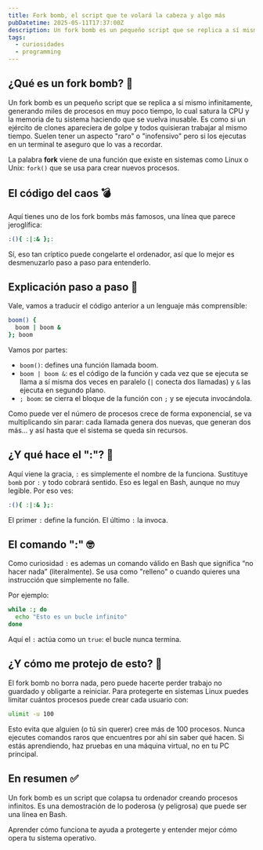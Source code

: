 ```yaml
---
title: Fork bomb, el script que te volará la cabeza y algo más
pubDatetime: 2025-05-11T17:37:00Z
description: Un fork bomb es un pequeño script que se replica a sí mismo infinitamente, generando miles de procesos en muy poco tiempo, lo cual satura la CPU y la memoria de tu sistema haciendo que se vuelva inusable. Es como si un ejército de clones apareciera de golpe y todos quisieran trabajar al mismo tiempo. Suelen tener un aspecto "raro" o "inofensivo" pero si los ejecutas en un terminal te aseguro que lo vas a recordar.
tags:
  - curiosidades
  - programming
---
```


## ¿Qué es un fork bomb? 🤔

Un fork bomb es un pequeño script que se replica a sí mismo infinitamente, generando miles de procesos en muy poco tiempo, lo cual satura la CPU y la memoria de tu sistema haciendo que se vuelva inusable. Es como si un ejército de clones apareciera de golpe y todos quisieran trabajar al mismo tiempo. Suelen tener un aspecto "raro" o "inofensivo" pero si los ejecutas en un terminal te aseguro que lo vas a recordar.

La palabra **fork** viene de una función que existe en sistemas como Linux o Unix: `fork()` que se usa para crear nuevos procesos.

## El código del caos 💣

Aquí tienes uno de los fork bombs más famosos, una línea que parece jeroglífica:

```bash
:(){ :|:& };:
```

Sí, eso tan críptico puede congelarte el ordenador, así que lo mejor es desmenuzarlo paso a paso para entenderlo.

## Explicación paso a paso 🧠

Vale, vamos a traducir el código anterior a un lenguaje más comprensible:

```bash
boom() {
  boom | boom &
}; boom
```

Vamos por partes:

- `boom()`: defines una función llamada boom.
- `boom | boom &`: es el código de la función y cada vez que se ejecuta se llama a sí misma dos veces en paralelo (`|` conecta dos llamadas) y `&` las ejecuta en segundo plano.
- `; boom`: se cierra el bloque de la función con `;` y se ejecuta invocándola.

Como puede ver el número de procesos crece de forma exponencial, se va multiplicando sin parar: cada llamada genera dos nuevas, que generan dos más... y así hasta que el sistema se queda sin recursos.

## ¿Y qué hace el ":"? 🧪

Aquí viene la gracia, `:` es simplemente el nombre de la funciona. Sustituye `bomb` por `:` y todo cobrará sentido. Eso es legal en Bash, aunque no muy legible. Por eso ves:

```bash
:(){ :|:& };:
```

El primer `:` define la función. El último `:` la invoca.

## El comando ":" 🤓

Como curiosidad `:` es ademas un comando válido en Bash que significa “no hacer nada” (literalmente). Se usa como "relleno" o cuando quieres una instrucción que simplemente no falle.

Por ejemplo:

```bash
while :; do
  echo "Esto es un bucle infinito"
done
```

Aquí el `:` actúa como un `true`: el bucle nunca termina.

## ¿Y cómo me protejo de esto? 🔐

El fork bomb no borra nada, pero puede hacerte perder trabajo no guardado y obligarte a reiniciar. Para protegerte en sistemas Linux puedes limitar cuántos procesos puede crear cada usuario con:

```bash
ulimit -u 100
```

Esto evita que alguien (o tú sin querer) cree más de 100 procesos. Nunca ejecutes comandos raros que encuentres por ahí sin saber qué hacen. Si estás aprendiendo, haz pruebas en una máquina virtual, no en tu PC principal.

## En resumen ✅

Un fork bomb es un script que colapsa tu ordenador creando procesos infinitos. Es una demostración de lo poderosa (y peligrosa) que puede ser una línea en Bash.

Aprender cómo funciona te ayuda a protegerte y entender mejor cómo opera tu sistema operativo.
